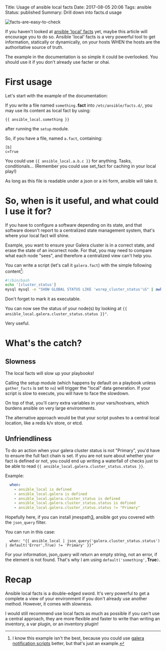 Title: Usage of ansible local facts
Date: 2017-08-05 20:06
Tags: ansible
Status: published
Summary: Drill down into facts.d usage

![facts-are-easy-to-check]({filename}/images/fact-check.jpg)


If you haven't looked at [ansible 'local' facts][1] yet, maybe this article will encourage you to do so.
Ansible 'local' facts is a very powerful tool to get information, statically or dynamically, on your hosts
WHEN the hosts are the authoritative source of truth.

The example in the documentation is so simple it could be overlooked. You should use it
if you don't already use facter or ohai.

# First usage

Let's start with the example of the documentation:

If you write a file named ``something.``**fact** into ``/etc/ansible/facts.d/``, you may use its
content as local fact by using:

    {{ ansible_local.something }}
after running the ``setup`` module.

So, if you have a file, named ``a.fact``, containing:

    [b]
    c=True

You could use ``{{ ansible_local.a.b.c }}`` for anything. Tasks, conditionals... (Remember you
could use set_fact for caching in your local play!)

As long as this file is readable under a json or a ini form, ansible will take it.

# So, when is it useful, and what could I use it for?

If you have to configure a software depending on its state, and that software doesn't
report to a centralized state management system, that's where your local fact will shine.

Example, you want to ensure your Galera cluster is in a correct state, and erase the state
of an incorrect node. For that, you may need to compare what each node "sees", and
therefore a centralized view can't help you.

You can write a script (let's call it ``galera.fact``) with the simple following content[^fn-galera]:

```sh
#!/bin/bash
echo '[cluster_status']
mysql mysql -e "SHOW GLOBAL STATUS LIKE 'wsrep_cluster_status'\G" | awk '/Value/{print "status="$2}'
```

Don't forget to mark it as executable.

You can now see the status of your node(s) by looking at
``{{ ansible_local.galera.cluster_status.status }}"``.

Very useful.

# What's the catch?

## Slowness

The local facts will slow up your playbooks!

Calling the setup module (which happens by default on a playbook unless
``gather_facts`` is set to ``no``) will trigger the "local" data generation.
If your script is slow to execute, you will have to face the slowdown.

On top of that, you'll carry extra variables in your vars/hostvars, which burdens
ansible on very large environments.

The alternative approach would be that your script pushes to a central local location,
like a redis k/v store, or etcd.

## Unfriendliness

To do an action when your galera cluster status is not "Primary", you'd have to ensure
the full fact chain is set. If you are not sure about whether your fact is
defined or not, you could end up writing a waterfall of checks just to
be able to read ``{{ ansible_local.galera.cluster_status.status }}``.

Example:
```yaml
  when:
    - ansible_local is defined
    - ansible_local.galera is defined
    - ansible_local.galera.cluster_status is defined
    - ansible_local.galera.cluster_status.status is defined
    - ansible_local.galera.cluster_status.status != "Primary"
```

Hopefully here, if you can install jmespath[3], ansible got you covered with the ``json_query`` filter.

You can run in this case:
```
  when: "{{ ansible_local | json_query('galera.cluster_status.status') | default('Error',True) != 'Primary' }}"
```

For your information, json_query will return an empty string, not an error, if the element is not found.
That's why I am using ``default('something',``**True**``)``.

# Recap

Ansible local facts is a double-edged sword.
It's very powerful to get a complete a view of your environment if you don't already
use another method. However, it comes with slowness.

I would still recommend use local facts as much as possible if you can't use a central approach, they
are more flexible and faster to write than writing an inventory, a var plugin, or an inventory plugin!


[1]: http://docs.ansible.com/ansible/latest/playbooks_variables.html#local-facts-facts-d
[2]: http://galeracluster.com/documentation-webpages/notificationcmd.html
[3]: http://jmespath.org/
[^fn-galera]: I know this example isn't the best, because you could use [galera notification scripts][2] better, but that's just an example.
